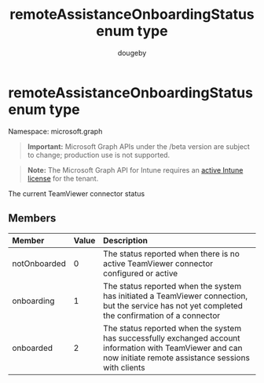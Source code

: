 ﻿---
title: "remoteAssistanceOnboardingStatus enum type"
description: "The current TeamViewer connector status"
author: "dougeby"
localization_priority: Normal
ms.prod: "intune"
doc_type: enumPageType
---

# remoteAssistanceOnboardingStatus enum type

Namespace: microsoft.graph

> **Important:** Microsoft Graph APIs under the /beta version are subject to change; production use is not supported.

> **Note:** The Microsoft Graph API for Intune requires an [active Intune license](https://go.microsoft.com/fwlink/?linkid=839381) for the tenant.

The current TeamViewer connector status

## Members

| Member       | Value | Description                                                                                                                                                     |
| :----------- | :---- | :-------------------------------------------------------------------------------------------------------------------------------------------------------------- |
| notOnboarded | 0     | The status reported when there is no active TeamViewer connector configured or active                                                                           |
| onboarding   | 1     | The status reported when the system has initiated a TeamViewer connection, but the service has not yet completed the confirmation of a connector                |
| onboarded    | 2     | The status reported when the system has successfully exchanged account information with TeamViewer and can now initiate remote assistance sessions with clients |
